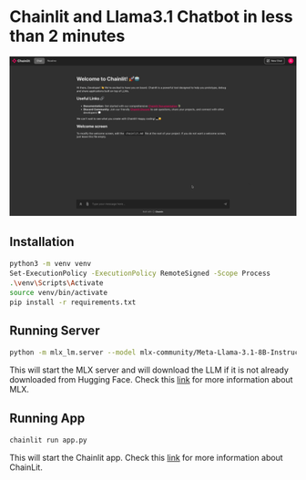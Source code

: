 #  Chainlit and Llama3.1 Chatbot in less than 2 minutes

![Server Chainlit Demo](mlx-chainlit.gif)

## Installation

```bash
python3 -m venv venv
Set-ExecutionPolicy -ExecutionPolicy RemoteSigned -Scope Process
.\venv\Scripts\Activate
source venv/bin/activate
pip install -r requirements.txt
```

## Running Server

```bash
python -m mlx_lm.server --model mlx-community/Meta-Llama-3.1-8B-Instruct-4bit --log-level DEBUG
```

This will start the MLX server and will download the LLM if it is not already downloaded from Hugging Face.
Check this [link](https://www.mlxserver.com/) for more information about MLX.

## Running App

```bash
chainlit run app.py
```

This will start the Chainlit app. Check this [link](https://docs.chainlit.io/get-started/overview) for more information about ChainLit.
